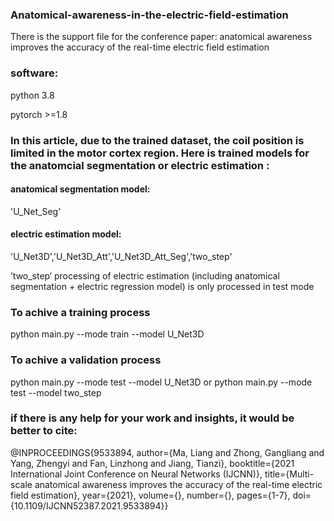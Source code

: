 ### Anatomical-awareness-in-the-electric-field-estimation
There is the support file for the conference paper: anatomical awareness improves the accuracy of the real-time electric field estimation

### software:
python 3.8

pytorch >=1.8


### In this article, due to the trained dataset, the coil position is limited in the motor cortex region. Here is trained models for the anatomcial segmentation or electric estimation :

#### anatomical segmentation model:
'U_Net_Seg'

#### electric estimation model:
'U_Net3D','U_Net3D_Att','U_Net3D_Att_Seg','two_step'

’two_step‘ processing of electric estimation (including anatomical segmentation + electric regression model) is only processed in test mode


### To achive a training process
python main.py --mode train --model U_Net3D

### To achive a validation process
python main.py --mode test --model U_Net3D
or
python main.py --mode test --model two_step

### if there is any help for your work and insights, it would be better to cite:

@INPROCEEDINGS{9533894,
  author={Ma, Liang and Zhong, Gangliang and Yang, Zhengyi and Fan, Linzhong and Jiang, Tianzi},
  booktitle={2021 International Joint Conference on Neural Networks (IJCNN)}, 
  title={Multi-scale anatomical awareness improves the accuracy of the real-time electric field estimation}, 
  year={2021},
  volume={},
  number={},
  pages={1-7},
  doi={10.1109/IJCNN52387.2021.9533894}}

